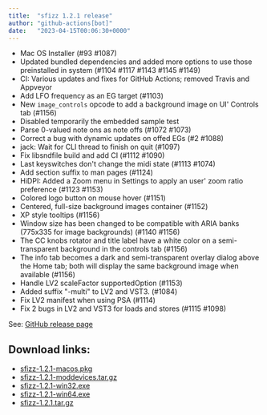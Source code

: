 ```yaml
---
title:  "sfizz 1.2.1 release"
author: "github-actions[bot]"
date:   "2023-04-15T00:06:30+0000"
---
```

- Mac OS Installer (#93 #1087)
- Updated bundled dependencies and added more options to use those
  preinstalled in system (#1104 #1117 #1143 #1145 #1149)
- CI: Various updates and fixes for GitHub Actions; removed Travis and Appveyor
- Add LFO frequency as an EG target (#1103)
- New `image_controls` opcode to add a background image on UI' Controls tab (#1156)
- Disabled temporarily the embedded sample test
- Parse 0-valued note ons as note offs (#1072 #1073)
- Correct a bug with dynamic updates on offed EGs (#2 #1088)
- jack: Wait for CLI thread to finish on quit (#1097)
- Fix libsndfile build and add CI (#1112 #1090)
- Last keyswitches don't change the midi state (#1113 #1074)
- Add section suffix to man pages (#1124)
- HiDPI: Added a Zoom menu in Settings to apply an user' zoom ratio preference
  (#1123 #1153)
- Colored logo button on mouse hover (#1151)
- Centered, full-size background images container (#1152)
- XP style tooltips (#1156)
- Window size has been changed to be compatible with ARIA banks
  (775x335 for image backgrounds) (#1140 #1156)
- The CC knobs rotator and title label have a white color
  on a semi-transparent background in the controls tab (#1156)
- The info tab becomes a dark and semi-transparent overlay dialog above the
  Home tab; both will display the same background image when available (#1156)
- Handle LV2 scaleFactor supportedOption (#1153)
- Added suffix "-multi" to LV2 and VST3. (#1084)
- Fix LV2 manifest when using PSA (#1114)
- Fix 2 bugs in LV2 and VST3 for loads and stores (#1115 #1098)


See: [GitHub release page](https://github.com/sfztools/sfizz/releases/tag/1.2.1)

## Download links:

- [sfizz-1.2.1-macos.pkg](https://github.com/sfztools/sfizz/releases/download/1.2.1/sfizz-1.2.1-macos.pkg)
- [sfizz-1.2.1-moddevices.tar.gz](https://github.com/sfztools/sfizz/releases/download/1.2.1/sfizz-1.2.1-moddevices.tar.gz)
- [sfizz-1.2.1-win32.exe](https://github.com/sfztools/sfizz/releases/download/1.2.1/sfizz-1.2.1-win32.exe)
- [sfizz-1.2.1-win64.exe](https://github.com/sfztools/sfizz/releases/download/1.2.1/sfizz-1.2.1-win64.exe)
- [sfizz-1.2.1.tar.gz](https://github.com/sfztools/sfizz/releases/download/1.2.1/sfizz-1.2.1.tar.gz)
